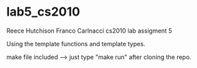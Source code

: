 # lab5_cs2010

Reece Hutchison
Franco Carlnacci 
cs2010
lab assigment 5

Using the template functions and template types.

make file included --> just type "make run" after cloning the repo.
